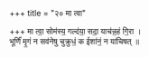 +++
title = "२० मा त्वा"

+++
मा त्वा॒ सोम॑स्य॒ गल्द॑या॒ सदा॒ याच॑न्न॒हं गि॒रा ।  
भूर्णिं॑ मृ॒गं न सव॑नेषु चुक्रुधं॒ क ईशा॑नं॒ न या॑चिषत् ॥